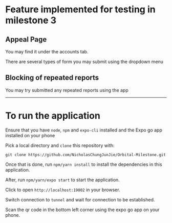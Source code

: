 # Feature implemented for testing in milestone 3

## Appeal Page

You may find it under the accounts tab.

There are several types of form you may submit using the dropdown menu

## Blocking of repeated reports

You may try submitted any repeated reports using the app

<hr>

# To run the application

Ensure that you have `node`, `npm` and `expo-cli` installed and the Expo go app installed on your phone

Pick a local directory and `clone` this repository with:

`git clone https://github.com/NicholasChungJunJie/Orbital-Milestone.git`

Once that is done, run `npm/yarn install` to install the dependencies in this application.

After, run `npm/yarn/expo start` to start the application.

Click to open `http://localhost:19002` in your browser.

Switch connection to `tunnel` and wait for connection to be established.

Scan the qr code in the bottom left corner using the expo go app on your phone.
